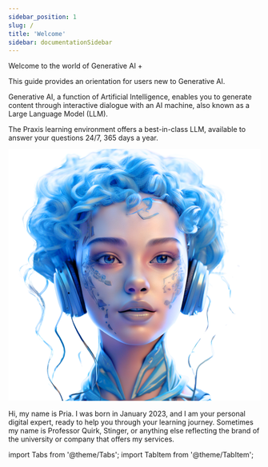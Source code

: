 ```yaml
---
sidebar_position: 1
slug: /
title: 'Welcome'
sidebar: documentationSidebar
---
```


Welcome to the world of Generative AI +

This guide provides an orientation for users new to Generative AI.

Generative AI, a function of Artificial Intelligence, enables you to generate content through interactive dialogue with an AI machine, also known as a Large Language Model (LLM).

The Praxis learning environment offers a best-in-class LLM, available to answer your questions 24/7, 365 days a year.


![Pria](./media/pria.png.webp)


Hi, my name is Pria. I was born in January 2023, and I am your personal digital expert, ready to help you through your learning journey.
Sometimes my name is Professor Quirk, Stinger, or anything else reflecting the brand of the university or company that offers my services.


import Tabs from '@theme/Tabs';
import TabItem from '@theme/TabItem';


